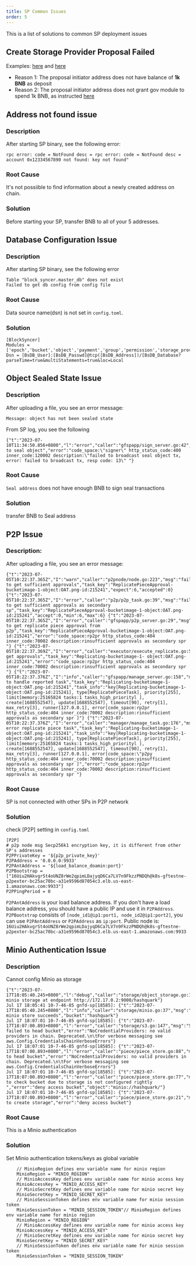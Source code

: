 ```yaml
---
title: SP Common Issues
order: 5
---
```


This is a list of solutions to common SP deployment issues


## Create Storage Provider Proposal Failed

Examples: [here](https://greenfieldscan.com/proposal/4) and [here](https://greenfieldscan.com/proposal/31)

* Reason 1: The proposal initiator address does not have balance of **1k BNB** as deposit
* Reason 2: The proposal initiator address does not grant gov module to spend 1k BNB, as instructed [here](https://docs.bnbchain.org/greenfield-docs/docs/guide/storage-provider/run-book/run-testnet-SP-node#1-authorization)

## Address not found issue

### Description
After starting SP binary, see the following error:
```
rpc error: code = NotFound desc = rpc error: code = NotFound desc = account 0x12334567890 not found: key not found"
```
### Root Cause

It's not possiible to find information about a newly created address on chain.

### Solution

Before starting your SP, transfer BNB to all of your 5 addresses.


## Database Configuration Issue
### Description

After starting SP binary, see the following error
```
Table "block_syncer.master_db" does not exist
Failed to get db config from config file
```

### Root Cause

Data source name(dsn) is not set in `config.toml`.

### Solution

```
[BlockSyncer]
Modules = ['epoch','bucket','object','payment','group','permission','storage_provider','prefix_tree']
Dsn = [BsDB_User]:[BsDB_Passwd]@tcp([BsDB_Address])/[BsDB_Database?parseTime=true&multiStatements=true&loc=Local
```

## Object Sealed State Issue

### Description

After uploading a file, you see an error message:
```
Message: object has not been sealed state
```

From SP log, you see the following
```
{"t":"2023-07-10T11:34:50.856+0800","l":"error","caller":"gfspapp/sign_server.go:42","msg":"failed to seal object","error":"code_space:\"signer\" http_status_code:400 inner_code:120002 description:\"failed to broadcast seal object tx, error: failed to broadcast tx, resp code: 13\" "}
```
### Root Cause

`Seal address` does not have enough BNB to sign seal transactions

### Solution

transfer BNB to Seal address

## P2P Issue
### Description:

After uploading a file, you see an error message:

```
{"t":"2023-07-05T10:22:37.365Z","I":"warn","caller":"p2pnode/node.go:223","msg":"failed to get sufficient approvals","task_key":"ReplicatePieceApproval-bucketimage-1-object:OAT.png-id:215241","expect":6,"accepted":0} {"t":"2023-07-05T10:22:37.365Z","I":"error","caller":"p2p/p2p_task.go:39","msg":"failed to get sufficient approvals as secondary sp","task_key":"ReplicatePieceApproval-bucketimage-1-object:OAT.png-id:215241","accept":0,"min":6,"max":6} {"t":"2023-07-05T10:22:37.365Z","I":"error","caller":"gfspapp/p2p_server.go:29","msg":"failed to get replicate piece approval from p2p","task_key":"ReplicatePieceApproval-bucketimage-1-object:OAT.png-id:215241","error":"code_space:rp2pr http_status_code:404 inner_code:70002 description:rinsufficient approvals as secondary spr "} {"t":"2023-07-05T10:22:37.369Z","I":"error","caller":"executor/execute_replicate.go:58","msg":"failed get approvals","task_key":"Replicating-bucketimage-1- object:OAT.png-id:215241","error":"code_space:rp2pr http_status_code:404 inner_code:70002 description:rinsufficient approvals as secondary spr "} {"t":"2023-07-05T10:22:37.376Z","I":"info","caller":"gfspapp/manage_server.go:158","msg":"begin to handle reported task","task_key":"Replicating-bucketimage-1-object:OAT.png-id:215241","task_info":"key[Replicating-bucketimage-1-object:OAT.png-id:215241], type[ReplicatePieceTask], priority[255], limit[memory:25165824 tasks:1 tasks_high_priorityl ], create[1688552547], update[1688552547], timeout[90], retry[1], max_retry[3], runner[127.0.0.1], error[code_space:rp2pr http_status_code:404 inner_code:70002 description:rinsufficient approvals as secondary spr ]"} {"t":"2023-07-05T10:22:37.376Z","I":"error","caller":"manager/manage_task.go:176","msg":"handler error replicate piece task","task_key":"Replicating-bucketimage-1-object:OAT.png-id:215241","task_info":"key[Replicating-bucketimage-1-object:OAT.png-id:215241], type[ReplicatePieceTask], priority[255], limit[memory:25165824 tasks:1 tasks_high_priorityl ], create[1688552547], update[1688552547], timeout[90], retry[1], max_retry[3], runner[127.0.0.1], error[code_space:\"p2py http_status_code:404 inner_code:70002 description:yinsufficient approvals as secondary spr ]","error":"code_space:rp2pr http_status_code:404 inner_code:70002 description:rinsufficient approvals as secondary spr "}

```

### Root Cause

SP is not connected with other SPs in P2P network

### Solution

check [P2P] setting in `config.toml`
```
[P2P]
# p2p node msg Secp256k1 encryption key, it is different from other SP's addresses
P2PPrivateKey = '${p2p_private_key}'
P2PAddress = '0.0.0.0:9933'
P2PAntAddress = '${load_balance_doamin:port}'
P2PBootstrap = ["16Uiu2HAkvgrSt4oUNZ8rWe2qpimLDajyqD6Ca7LV7n9FkzzPNDQh@k8s-gftestne-p2pexter-bc25ac70bc-a31e9596d87054c3.elb.us-east-1.amazonaws.com:9933"]
P2PPingPeriod = 0
```

`P2PAntAddress` is your load balance address. If you don't have a load balance address, you should have a public IP and use it in `P2PAddress`.
`P2PBootstrap` consists of `[node_id1@ip1:port1, node_id2@ip1:port2]`, you can use `P2PAntAddress` or `P2PAddress` as `ip:port`. Public node is: `16Uiu2HAkvgrSt4oUNZ8rWe2qpimLDajyqD6Ca7LV7n9FkzzPNDQh@k8s-gftestne-p2pexter-bc25ac70bc-a31e9596d87054c3.elb.us-east-1.amazonaws.com:9933`

## Minio Authentication Issue

### Description

Cannot config Minio as storage

```
{"t":"2023-07-17T18:05:40.245+0800","l":"debug","caller":"storage/object_storage.go:15","msg":"created minio storage at endpoint http://172.17.0.2:9000/hashquark"}
Jul 17 18:05:41 10-7-46-85 gnfd-sp[18585]: {"t":"2023-07-17T18:05:40.245+0800","l":"info","caller":"storage/minio.go:37","msg":"new minio store succeeds","bucket":"hashquark"}
Jul 17 18:07:01 10-7-46-85 gnfd-sp[18585]: {"t":"2023-07-17T18:07:00.893+0800","l":"error","caller":"storage/s3.go:147","msg":"S3 failed to head bucket","error":"NoCredentialProviders: no valid providers in chain. Deprecated.\n\tFor verbose messaging see aws.Config.CredentialsChainVerboseErrors"}
Jul 17 18:07:01 10-7-46-85 gnfd-sp[18585]: {"t":"2023-07-17T18:07:00.893+0800","l":"error","caller":"piece/piece_store.go:88","msg":"failed to head bucket","error":"NoCredentialProviders: no valid providers in chain. Deprecated.\n\tFor verbose messaging see aws.Config.CredentialsChainVerboseErrors"}
Jul 17 18:07:01 10-7-46-85 gnfd-sp[18585]: {"t":"2023-07-17T18:07:00.893+0800","l":"error","caller":"piece/piece_store.go:77","msg":"failed to check bucket due to storage is not configured rightly ","error":"deny access bucket","object":"minio://hashquark/"}
Jul 17 18:07:01 10-7-46-85 gnfd-sp[18585]: {"t":"2023-07-17T18:07:00.893+0800","l":"error","caller":"piece/piece_store.go:21","msg":"failed to create storage","error":"deny access bucket"}
```
### Root Cause

This is a Minio authentication

### Solution

Set Minio authentication tokens/keys as global variable

```
    // MinioRegion defines env variable name for minio region
	MinioRegion = "MINIO_REGION"
	// MinioAccessKey defines env variable name for minio access key
	MinioAccessKey = "MINIO_ACCESS_KEY"
	// MinioSecretKey defines env variable name for minio secret key
	MinioSecretKey = "MINIO_SECRET_KEY"
	// MinioSessionToken defines env variable name for minio session token
	MinioSessionToken = "MINIO_SESSION_TOKEN"// MinioRegion defines env variable name for minio region
	MinioRegion = "MINIO_REGION"
	// MinioAccessKey defines env variable name for minio access key
	MinioAccessKey = "MINIO_ACCESS_KEY"
	// MinioSecretKey defines env variable name for minio secret key
	MinioSecretKey = "MINIO_SECRET_KEY"
	// MinioSessionToken defines env variable name for minio session token
	MinioSessionToken = "MINIO_SESSION_TOKEN"
```